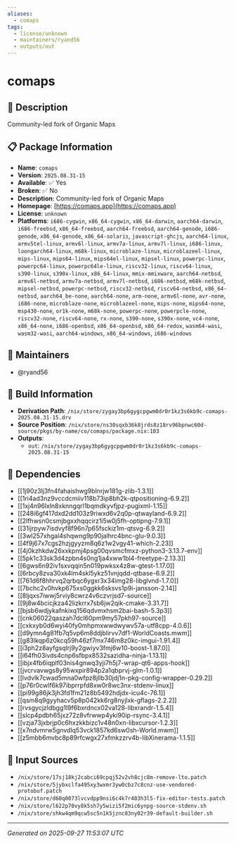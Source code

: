 ```yaml
---
aliases:
  - comaps
tags:
  - license/unknown
  - maintainers/ryand56
  - outputs/out
---
```


# comaps

## 📝 Description

Community-led fork of Organic Maps

## 📋 Package Information

- **Name**: `comaps`
- **Version**: `2025.08.31-15`
- **Available**: ✅ Yes
- **Broken**: ✅ No
- **Description**: Community-led fork of Organic Maps
- **Homepage**: [https://comaps.app](https://comaps.app)
- **License**: `unknown`
- **Platforms**: `i686-cygwin`, `x86_64-cygwin`, `x86_64-darwin`, `aarch64-darwin`, `i686-freebsd`, `x86_64-freebsd`, `aarch64-freebsd`, `aarch64-genode`, `i686-genode`, `x86_64-genode`, `x86_64-solaris`, `javascript-ghcjs`, `aarch64-linux`, `armv5tel-linux`, `armv6l-linux`, `armv7a-linux`, `armv7l-linux`, `i686-linux`, `loongarch64-linux`, `m68k-linux`, `microblaze-linux`, `microblazeel-linux`, `mips-linux`, `mips64-linux`, `mips64el-linux`, `mipsel-linux`, `powerpc-linux`, `powerpc64-linux`, `powerpc64le-linux`, `riscv32-linux`, `riscv64-linux`, `s390-linux`, `s390x-linux`, `x86_64-linux`, `mmix-mmixware`, `aarch64-netbsd`, `armv6l-netbsd`, `armv7a-netbsd`, `armv7l-netbsd`, `i686-netbsd`, `m68k-netbsd`, `mipsel-netbsd`, `powerpc-netbsd`, `riscv32-netbsd`, `riscv64-netbsd`, `x86_64-netbsd`, `aarch64_be-none`, `aarch64-none`, `arm-none`, `armv6l-none`, `avr-none`, `i686-none`, `microblaze-none`, `microblazeel-none`, `mips-none`, `mips64-none`, `msp430-none`, `or1k-none`, `m68k-none`, `powerpc-none`, `powerpcle-none`, `riscv32-none`, `riscv64-none`, `rx-none`, `s390-none`, `s390x-none`, `vc4-none`, `x86_64-none`, `i686-openbsd`, `x86_64-openbsd`, `x86_64-redox`, `wasm64-wasi`, `wasm32-wasi`, `aarch64-windows`, `x86_64-windows`, `i686-windows`
## 👥 Maintainers

- @ryand56


## 🔧 Build Information

- **Derivation Path**: `/nix/store/zygay3bp6gygcpgwm0dr0r1kz3s6kb9c-comaps-2025.08.31-15.drv`
- **Source Position**: `/nix/store/ns30sqxb36k8jrds8z18rv96bpnwc60d-source/pkgs/by-name/co/comaps/package.nix:103`
- **Outputs**:
  - `out`:  `/nix/store/zygay3bp6gygcpgwm0dr0r1kz3s6kb9c-comaps-2025.08.31-15`

## 🔗 Dependencies

- [[1j90z3lj3fn4fahaishwg9blnrjw181g-zlib-1.3.1]]
- [[1ri4ad3nz9vccdcmiiv118b73ip8bh2k-qtpositioning-6.9.2]]
- [[1xj4n96lxln8xknngqrl1bqmdkyvfjpz-pugixml-1.15]]
- [[248i6gf417dxd2dd103z9riwxd6v2q0p-qtwayland-6.9.2]]
- [[2lfhwsn0csmjbgxxhqqcirz1i5w0j5fh-optipng-7.9.1]]
- [[31ijrpyw7isdvyf8f96n7p65fsckiz1m-qtsvg-6.9.2]]
- [[3wl257xhgal4shqwng9p90jalhrc4bnc-glu-9.0.3]]
- [[4f9j67x7cgs2hzjgyyzm8q6z1w2vgy41-which-2.23]]
- [[4j0kzhkdw26xxkpmj4psg00qvsmcfmxz-python3-3.13.7-env]]
- [[5pk1c33sk3d4zpbn4s0ng1ja4xww1bl4-freetype-2.13.3]]
- [[6gws6n92iv1sxvqqin5n019pwksx4z8w-gtest-1.17.0]]
- [[6rbcy8zva30xk4lm4skl5ykz51vnjqdd-qtbase-6.9.2]]
- [[761d6f8hhrvq2qrbqc6ygxr3x34img28-libglvnd-1.7.0]]
- [[7bchc2v0hvkp675xs0ggkk6sksvs1p9i-jansson-2.14]]
- [[8ljqxs7iwwj5rviy8cwrz4v6czvrjsd7-source]]
- [[9j8w4bcicjkza42lizkrrx7sb6jw2qik-cmake-3.31.7]]
- [[bjsb6wdjykafnkixq156qdvmxhsm2bai-bash-5.3p3]]
- [[cnk06022qaszah7dcl60pm9my57pkh97-source]]
- [[cxkxyb0d6wyi40fy0mhpmxwwdwywv57a-utf8cpp-4.0.6]]
- [[d9ymn4g81fb7q5vp6m8ddjblirvv7df1-WorldCoasts.mwm]]
- [[g83lkqp6z0kcq59h46zf7mx746m8z0kc-imgui-1.91.4]]
- [[i3ph2z8ayfgsqlrj9y2gwiyv3fmj6w10-boost-1.87.0]]
- [[i64fh03ivds4cnp6sfbpx8532sazidha-ninja-1.13.1]]
- [[ibjx4fb6iqplf03nis4gnwq3yji7h5j7-wrap-qt6-apps-hook]]
- [[jvcrvavwgs8y95wxpir894p2a1qbprvj-glm-1.0.1]]
- [[lvdvlk7cwad5mna0wfpz8jllb30jdj1n-pkg-config-wrapper-0.29.2]]
- [[p76r0cwlf6k97ibprrpfd8xw0r8wc3nx-stdenv-linux]]
- [[pi99g86jk3jh3fd1fm21z8b5492hdjdx-icu4c-76.1]]
- [[qsm8q9gyyhacv5p8p042kk6rg8nyjlxk-gflags-2.2.2]]
- [[rvsgycjzldbgg1l9f6bxrdncx02va128-libxrandr-1.5.4]]
- [[slcp4pdbh65jxz72z8vfrwwp4yki90ip-rsync-3.4.1]]
- [[vzja73jxbrjp0c6hxzkkbizc1v48n0xn-libxcursor-1.2.3]]
- [[x7ndvmrw5gnvdlq53vck1857kd6sw0sh-World.mwm]]
- [[z5mbb6mvbc8p89rfcwgx27xfmkzzrv4b-libXinerama-1.1.5]]

## 📁 Input Sources

- `/nix/store/17sj18kj2cabci69cpqj52v2vh8cjc8m-remove-lto.patch`
- `/nix/store/5jybxclfa495xy3wxmr3yw0cbz7c8cnz-use-vendored-protobuf.patch`
- `/nix/store/d60q0073lvcvdpp9nsi6c4k7r403h3l5-fix-editor-tests.patch`
- `/nix/store/l622p70vy8k5sh7y5wizi5f2mic6ynpg-source-stdenv.sh`
- `/nix/store/shkw4qm9qcw5sc5n1k5jznc83ny02r39-default-builder.sh`

---
*Generated on 2025-09-27 11:53:07 UTC*
